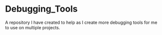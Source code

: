 # Debugging_Tools
A repository I have created to help as I create more debugging tools for me to use on multiple projects.
